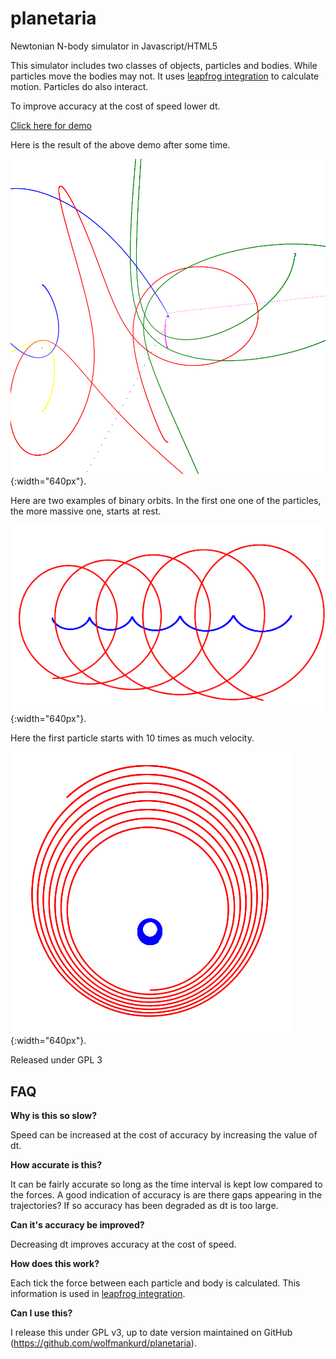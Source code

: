 # planetaria
Newtonian N-body simulator in Javascript/HTML5

This simulator includes two classes of objects, particles and bodies. While particles move the bodies may not. It uses [leapfrog integration](https://en.wikipedia.org/wiki/Leapfrog_integration) to calculate motion. Particles do also interact.

To improve accuracy at the cost of speed lower dt.

[Click here for demo](https://wolfmankurd.github.io/planetaria/)

Here is the result of the above demo after some time.

![Demo Screenshot](screenshot.png?raw=true){:width="640px"}.

Here are two examples of binary orbits. In the first one one of the particles, the more massive one, starts at rest.

![Binary orbits where V_2 = 0](boobs.png?raw=true){:width="640px"}.

Here the first particle starts with 10 times as much velocity.

![Binary orbits are quite attractive](binary.png?raw=true){:width="640px"}.

Released under GPL 3


## FAQ

**Why is this so slow?**

Speed can be increased at the cost of accuracy by increasing the value of dt.

**How accurate is this?**

It can be fairly accurate so long as the time interval is kept low compared to the forces. A good indication of accuracy is are there gaps appearing in the trajectories? If so accuracy has been degraded as dt is too large.

**Can it's accuracy be improved?**

Decreasing dt improves accuracy at the cost of speed.

**How does this work?**

Each tick the force between each particle and body is calculated. This information is used in [leapfrog integration](https://en.wikipedia.org/wiki/Leapfrog_integration).

**Can I use this?**

I release this under GPL v3, up to date version maintained on GitHub (https://github.com/wolfmankurd/planetaria).
